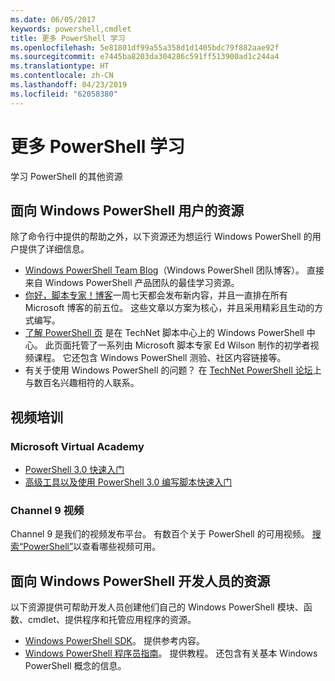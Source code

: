 ```yaml
---
ms.date: 06/05/2017
keywords: powershell,cmdlet
title: 更多 PowerShell 学习
ms.openlocfilehash: 5e81801df99a55a358d1d1405bdc79f882aae92f
ms.sourcegitcommit: e7445ba8203da304286c591ff513900ad1c244a4
ms.translationtype: HT
ms.contentlocale: zh-CN
ms.lasthandoff: 04/23/2019
ms.locfileid: "62058380"
---
```

# <a name="more-powershell-learning"></a>更多 PowerShell 学习

学习 PowerShell 的其他资源

## <a name="resources-for-windows-powershell-users"></a>面向 Windows PowerShell 用户的资源

除了命令行中提供的帮助之外，以下资源还为想运行 Windows PowerShell 的用户提供了详细信息。

- [Windows PowerShell Team Blog](https://blogs.msdn.microsoft.com/powershell/)（Windows PowerShell 团队博客）。 直接来自 Windows PowerShell 产品团队的最佳学习资源。
- [你好，脚本专家！博客](https://blogs.technet.microsoft.com/heyscriptingguy/)一周七天都会发布新内容，并且一直排在所有 Microsoft 博客的前五位。 这些文章以方案为核心，并且采用精彩且生动的方式编写。
- [了解 PowerShell 页](https://blogs.technet.microsoft.com/heyscriptingguy/2015/01/04/weekend-scripter-the-best-ways-to-learn-powershell/) 是在 TechNet 脚本中心上的 Windows PowerShell 中心。 此页面托管了一系列由 Microsoft 脚本专家 Ed Wilson 制作的初学者视频课程。 它还包含 Windows PowerShell 测验、社区内容链接等。
- 有关于使用 Windows PowerShell 的问题？ 在 [TechNet PowerShell 论坛](https://social.technet.microsoft.com/Forums/home?forum=winserverpowershell)上与数百名兴趣相符的人联系。

## <a name="video-training"></a>视频培训

### <a name="microsoft-virtual-academy"></a>Microsoft Virtual Academy

- [PowerShell 3.0 快速入门](https://mva.microsoft.com/en-US/training-courses/getting-started-with-powershell-30-jump-start-8276)
- [高级工具以及使用 PowerShell 3.0 编写脚本快速入门](https://mva.microsoft.com/en-US/training-courses/advanced-tools-scripting-with-powershell-30-jump-start-8277)

### <a name="channel-9-videos"></a>Channel 9 视频

Channel 9 是我们的视频发布平台。 有数百个关于 PowerShell 的可用视频。 [搜索“PowerShell”](https://channel9.msdn.com/Search?term=PowerShell&sortBy=top-rated)以查看哪些视频可用。

## <a name="resources-for-windows-powershell-developers"></a>面向 Windows PowerShell 开发人员的资源

以下资源提供可帮助开发人员创建他们自己的 Windows PowerShell 模块、函数、cmdlet、提供程序和托管应用程序的资源。

- [Windows PowerShell SDK](https://go.microsoft.com/fwlink/p/?LinkID=89595)。 提供参考内容。
- [Windows PowerShell 程序员指南](https://go.microsoft.com/fwlink/p/?LinkID=89596)。 提供教程。 还包含有关基本 Windows PowerShell 概念的信息。
